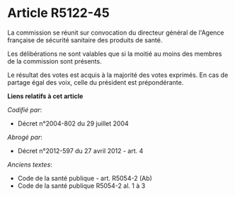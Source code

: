 # Article R5122-45

La commission se réunit sur convocation du directeur général de l'Agence française de sécurité sanitaire des produits de
santé.

Les délibérations ne sont valables que si la moitié au moins des membres de la commission sont présents.

Le résultat des votes est acquis à la majorité des votes exprimés. En cas de partage égal des voix, celle du président est
prépondérante.

**Liens relatifs à cet article**

_Codifié par_:

  - Décret n°2004-802 du 29 juillet 2004

_Abrogé par_:

  - Décret n°2012-597 du 27 avril 2012 - art. 4

_Anciens textes_:

  - Code de la santé publique - art. R5054-2 (Ab)
  - Code de la santé publique R5054-2 al. 1 à 3
